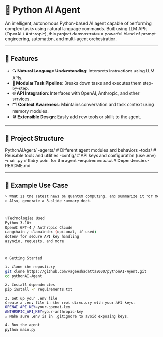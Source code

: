 # 🧠 Python AI Agent

An intelligent, autonomous Python-based AI agent capable of performing complex tasks using natural language commands. Built using LLM APIs (OpenAI / Anthropic), this project demonstrates a powerful blend of prompt engineering, automation, and multi-agent orchestration.

---

## 🚀 Features

- 🔍 **Natural Language Understanding**: Interprets instructions using LLM APIs.
- 🧩 **Modular Task Pipeline**: Breaks down tasks and executes them step-by-step.
- 🌐 **API Integration**: Interfaces with OpenAI, Anthropic, and other services.
- 🗂️ **Context Awareness**: Maintains conversation and task context using memory modules.
- 🛠️ **Extensible Design**: Easily add new tools or skills to the agent.

---

## 📁 Project Structure

PythonAIAgent/
-agents/ # Different agent modules and behaviors
-tools/ # Reusable tools and utilities
-config/ # API keys and configuration (use .env)
-main.py # Entry point for the agent
-requirements.txt # Dependencies
-README.md



---

## 🧪 Example Use Case

```bash
> What is the latest news on quantum computing, and summarize it for me?
> Also, generate a 3-slide summary deck.



💡Technologies Used
Python 3.10+
OpenAI GPT-4 / Anthropic Claude
Langchain / LlamaIndex (optional, if used)
dotenv for secure API key handling
asyncio, requests, and more



⚙️ Getting Started

1. Clone the repository
git clone https://github.com/vageeshadatta2000/pythonAI-Agent.git
cd pythonAI-Agent

2. Install dependencies
pip install -r requirements.txt

3. Set up your .env file
Create a .env file in the root directory with your API keys:
OPENAI_API_KEY=your-openai-key
ANTHROPIC_API_KEY=your-anthropic-key
⚠️ Make sure .env is in .gitignore to avoid exposing keys.

4. Run the agent
python main.py

